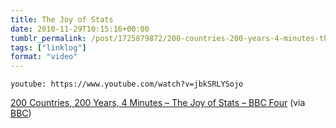 ```yaml
---
title: The Joy of Stats
date: 2010-11-29T10:15:16+00:00
tumblr_permalink: /post/1725879872/200-countries-200-years-4-minutes-the-joy-of
tags: ["linklog"]
format: "video"
---
```


`youtube: https://www.youtube.com/watch?v=jbkSRLYSojo`

[200 Countries, 200 Years, 4 Minutes &#8211; The Joy of Stats &#8211; BBC Four][1] (via [BBC][2])

[1]: https://www.youtube.com/watch?v=jbkSRLYSojo
[2]: http://youtube.com/user/BBC
